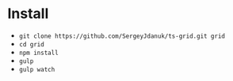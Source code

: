 # Install

- `git clone https://github.com/SergeyJdanuk/ts-grid.git grid`
- `cd grid`
- `npm install`
- `gulp`
- `gulp watch`
